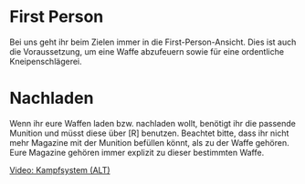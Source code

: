 # First Person
Bei uns geht ihr beim Zielen immer in die First-Person-Ansicht. 
Dies ist auch die Voraussetzung, um eine Waffe abzufeuern sowie für eine ordentliche Kneipenschlägerei.

# Nachladen
Wenn ihr eure Waffen laden bzw. nachladen wollt, benötigt ihr die passende Munition und müsst diese über [R] benutzen.
Beachtet bitte, dass ihr nicht mehr Magazine mit der Munition befüllen könnt, als zu der Waffe gehören. 
Eure Magazine gehören immer explizit zu dieser bestimmten Waffe.

[Video: Kampfsystem (ALT)](https://youtu.be/jTudY-cjk7I)